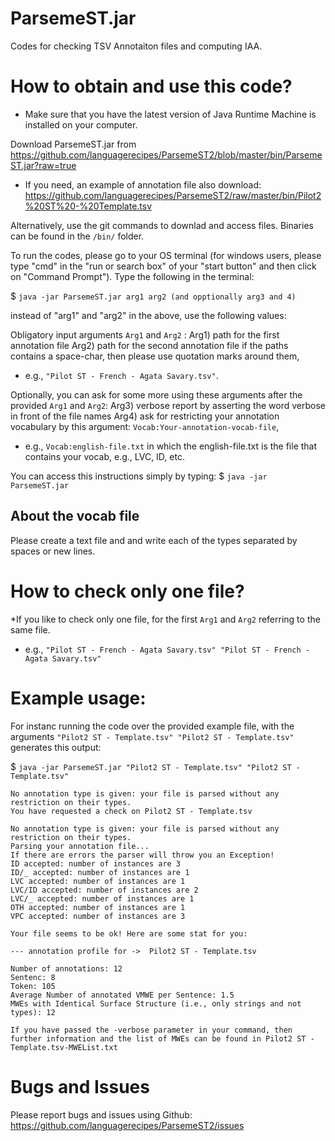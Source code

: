 # ParsemeST.jar
Codes for checking TSV Annotaiton files and computing IAA. 


# How to obtain and use this code? 
* Make sure that you have the latest version of Java Runtime Machine is installed on your computer.  

Download ParsemeST.jar from https://github.com/languagerecipes/ParsemeST2/blob/master/bin/ParsemeST.jar?raw=true
 * If you need, an example of annotation file also download: https://github.com/languagerecipes/ParsemeST2/raw/master/bin/Pilot2%20ST%20-%20Template.tsv 

Alternatively, use the git commands to downlad and access files. Binaries can be found in the `/bin/` folder.

To run the codes, please go to your OS terminal (for windows users, please type "cmd" in the "run or search box" of your "start button" and then click on "Command Prompt"). Type the following in the terminal:

$ ```java -jar ParsemeST.jar arg1 arg2 (and opptionally arg3 and 4)```

instead of "arg1" and "arg2" in the above, use the following values:

Obligatory input arguments `Arg1` and `Arg2` :
	Arg1) path for the first annotation file
	Arg2) path for the second annotation file
if the paths contains a space-char, then please use quotation marks around them,
 * e.g., ```"Pilot ST - French - Agata Savary.tsv"```.

Optionally, you can ask for some more using these arguments after the provided `Arg1` and `Arg2`:
	Arg3) verbose report by asserting the word verbose in front of the file names 
	Arg4) ask for restricting your annotation vocabulary by this argument:  `Vocab:Your-annotation-vocab-file`,
 * e.g., `Vocab:english-file.txt` in which the english-file.txt is the file that contains your vocab,
		 e.g., LVC, ID, etc.

You can access this instructions simply by typing:
$ ```java -jar ParsemeST.jar```
		 
## About the vocab file
Please create a text file and and write each of the types separated by spaces or new lines.

# How to check only one file?
*If you like to check only one file, for the first `Arg1` and `Arg2` referring to the same file.
 * e.g., ```"Pilot ST - French - Agata Savary.tsv" "Pilot ST - French - Agata Savary.tsv"``` 

# Example usage:

For instanc running the code over the provided example file, with the arguments ```"Pilot2 ST - Template.tsv" "Pilot2 ST - Template.tsv"``` generates this output:

$ ```java -jar ParsemeST.jar "Pilot2 ST - Template.tsv" "Pilot2 ST - Template.tsv"```


```
No annotation type is given: your file is parsed without any restriction on their types.
You have requested a check on Pilot2 ST - Template.tsv

No annotation type is given: your file is parsed without any restriction on their types.
Parsing your annotation file...
If there are errors the parser will throw you an Exception! 
ID accepted: number of instances are 3
ID/_ accepted: number of instances are 1
LVC accepted: number of instances are 1
LVC/ID accepted: number of instances are 2
LVC/_ accepted: number of instances are 1
OTH accepted: number of instances are 1
VPC accepted: number of instances are 3

Your file seems to be ok! Here are some stat for you: 

--- annotation profile for ->  Pilot2 ST - Template.tsv

Number of annotations: 12
Sentenc: 8
Token: 105
Average Number of annotated VMWE per Sentence: 1.5
MWEs with Identical Surface Structure (i.e., only strings and not types): 12

If you have passed the -verbose parameter in your command, then further information and the list of MWEs can be found in Pilot2 ST - Template.tsv-MWEList.txt
```

# Bugs and Issues
Please report bugs and issues using Github: https://github.com/languagerecipes/ParsemeST2/issues 
